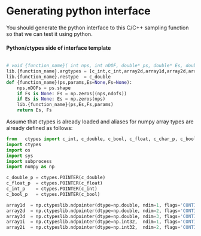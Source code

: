 
# **Generating python interface**

You should generate the python interface to this C/C++ sampling function so that we can test it using python.

#### Python/ctypes side of interface template

```python

# void {function_name}( int nps, int nDOF, double* ps, double* Es, double* Fs, double* params )
lib.{function_name}.argtypes = [c_int,c_int,array2d,array1d,array2d,array1d]
lib.{function_name}.restype  = c_double
def {function_name}(ps,params,Es=None,Fs=None):
    nps,nDOFs = ps.shape
    if Fs is None: Fs = np.zeros((nps,ndofs))
    if Es is None: Es = np.zeros(nps)
    lib.{function_name}(ps,Es,Fs,params)
    return Es, Fs
```

Assume that ctypes is already loaded and aliases for numpy array types are already defined as follows:

```python
from   ctypes import c_int, c_double, c_bool, c_float, c_char_p, c_bool, c_void_p, c_char_p
import ctypes
import os
import sys
import subprocess
import numpy as np

c_double_p = ctypes.POINTER(c_double)
c_float_p  = ctypes.POINTER(c_float)
c_int_p    = ctypes.POINTER(c_int)
c_bool_p   = ctypes.POINTER(c_bool)

array1d  = np.ctypeslib.ndpointer(dtype=np.double, ndim=1, flags='CONTIGUOUS')
array2d  = np.ctypeslib.ndpointer(dtype=np.double, ndim=2, flags='CONTIGUOUS')
array3d  = np.ctypeslib.ndpointer(dtype=np.double, ndim=3, flags='CONTIGUOUS')
array1i  = np.ctypeslib.ndpointer(dtype=np.int32,  ndim=1, flags='CONTIGUOUS')
array2i  = np.ctypeslib.ndpointer(dtype=np.int32,  ndim=2, flags='CONTIGUOUS')


```